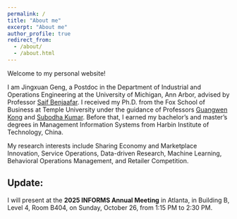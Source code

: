 ```yaml
---
permalink: /
title: "About me"
excerpt: "About me"
author_profile: true
redirect_from: 
  - /about/
  - /about.html
---
```

Welcome to my personal website!

I am Jingxuan Geng, a Postdoc in the Department of Industrial and Operations Engineering at the University of Michigan, Ann Arbor, advised by Professor [Saif Benjaafar](https://ioe.engin.umich.edu/people/saif-benjaafar/). I received my Ph.D. from the Fox School of Business at Temple University under the guidance of Professors [Guangwen Kong](https://sites.google.com/site/guangwek/home) and [Subodha Kumar](https://sites.temple.edu/subodha/). Before that, I earned my bachelor’s and master’s degrees in Management Information Systems from Harbin Institute of Technology, China.

My research interests include Sharing Economy and Marketplace Innovation, Service Operations, Data-driven Research, Machine Learning, Behavioral Operations Management, and Retailer Competition.


## Update:

I will present at the **2025 INFORMS Annual Meeting** in Atlanta, in Building B, Level 4, Room B404, on Sunday, October 26, from 1:15 PM to 2:30 PM.



